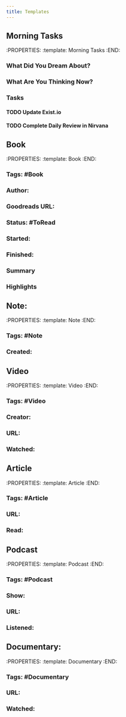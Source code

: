 ```yaml
---
title: Templates
---
```


## **Morning Tasks**
:PROPERTIES:
:template: Morning Tasks
:END:
### **What Did You Dream About?**
### **What Are You Thinking Now?**
### **Tasks**
#### TODO Update Exist.io
#### TODO Complete Daily Review in Nirvana
## **Book**
:PROPERTIES:
:template: Book
:END:
### **Tags**: #Book
### **Author**:
### **Goodreads URL**:
### **Status**: #ToRead
### **Started**:
### **Finished**:
### **Summary**
### **Highlights**
## **Note**:
:PROPERTIES:
:template: Note
:END:
### **Tags**: #Note
### **Created**:
## **Video**
:PROPERTIES:
:template: Video
:END:
### **Tags**: #Video
### **Creator**:
### **URL**:
### **Watched**:
## **Article**
:PROPERTIES:
:template: Article
:END:
### **Tags**: #Article
### **URL**:
### **Read**:
## **Podcast**
:PROPERTIES:
:template: Podcast
:END:
### **Tags**: #Podcast
### **Show**:
### **URL**:
### **Listened**:
## **Documentary**:
:PROPERTIES:
:template: Documentary
:END:
### **Tags**: #Documentary
### **URL**:
### **Watched**:
